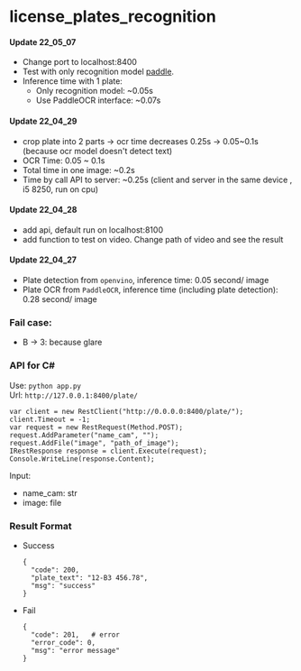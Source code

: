 # license_plates_recognition

#### Update 22_05_07
- Change port to localhost:8400
- Test with only recognition model [paddle](https://github.com/PaddlePaddle/PaddleOCR/blob/release/2.4/doc/doc_en/inference_ppocr_en.md#1-lightweight-chinese-recognition-model-inference). 
- Inference time with 1 plate: 
    - Only recognition model: ~0.05s
    - Use PaddleOCR interface: ~0.07s


#### Update 22_04_29
- crop plate into 2 parts -> ocr time decreases 0.25s -> 0.05~0.1s (because ocr model doesn't detect text)
- OCR Time: 0.05 ~ 0.1s
- Total time in one image: ~0.2s
- Time by call API to server: ~0.25s (client and server in the same device , i5 8250, run on cpu)

#### Update 22_04_28
- add api, default run on localhost:8100
- add function to test on video. Change path of video and see the result

#### Update 22_04_27
- Plate detection from `openvino`, inference time: 0.05 second/ image
- Plate OCR from `PaddleOCR`, inference time (including plate detection): 0.28 second/ image

### Fail case:
- B -> 3: because glare

### API for C#
Use: ```python app.py```  
Url: ```http://127.0.0.1:8400/plate/```  
```
var client = new RestClient("http://0.0.0.0:8400/plate/");
client.Timeout = -1;
var request = new RestRequest(Method.POST);
request.AddParameter("name_cam", "");
request.AddFile("image", "path_of_image");
IRestResponse response = client.Execute(request);
Console.WriteLine(response.Content);
```
Input:
- name_cam: str
- image: file


### Result Format
- Success 
  ```
  {
    "code": 200,
    "plate_text": "12-B3 456.78",
    "msg": "success"
  }
  ```
  
- Fail
  ```
  {
    "code": 201,   # error
    "error_code": 0,
    "msg": "error message"
  }
  ```
